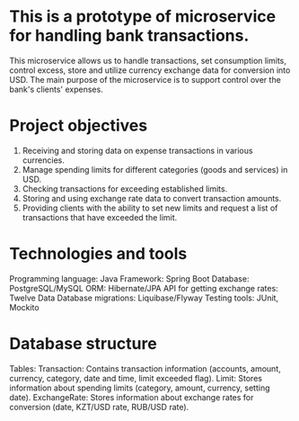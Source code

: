 # This is a prototype of microservice for handling bank transactions.

This microservice allows us to handle transactions, set consumption limits, control excess, store and utilize currency exchange data for conversion into USD.
The main purpose of the microservice is to support control over the bank's clients' expenses.

# Project objectives
1. Receiving and storing data on expense transactions in various currencies.
2. Manage spending limits for different categories (goods and services) in USD.
3. Checking transactions for exceeding established limits.
4. Storing and using exchange rate data to convert transaction amounts.
5. Providing clients with the ability to set new limits and request a list of transactions that have exceeded the limit.

# Technologies and tools

Programming language: Java
Framework: Spring Boot
Database: PostgreSQL/MySQL
ORM: Hibernate/JPA
API for getting exchange rates: Twelve Data
Database migrations: Liquibase/Flyway
Testing tools: JUnit, Mockito

# Database structure
Tables:
Transaction: Contains transaction information (accounts, amount, currency, category, date and time, limit exceeded flag).
Limit: Stores information about spending limits (category, amount, currency, setting date).
ExchangeRate: Stores information about exchange rates for conversion (date, KZT/USD rate, RUB/USD rate). 


